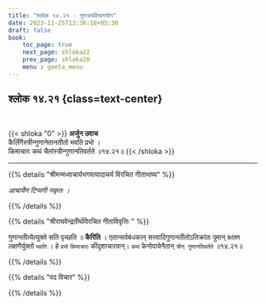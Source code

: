 ```yaml
---
title: "श्लोक १४.२१ - गुणत्रयविभागयोग"
date: 2023-11-25T13:38:18+05:30
draft: false
book:
    toc_page: true
    next_page: shloka22
    prev_page: shloka20
    menu : geeta_menu
---
```




## श्लोक १४.२१ {class=text-center}

<br/>

{{< shloka  "0"  >}}
**अर्जुन उवाच**   
कैर्लिंगैस्त्रीन्गुणानेतानतीतो भवति प्रभो ।   
किमाचारः कथं चैतांस्त्रीन्गुणानतिवर्तते ॥१४.२१॥
{{< /shloka >}}

---


{{% details "श्रीमन्मध्वाचार्यभगवत्पादाचर्य विरचित  गीताभाष्य" %}}

*आचार्येण टिप्पणी नकृतः ।*

{{% /details %}}



{{% details "श्रीराघवेन्द्रतीर्थविरचित गीताविवृत्तिः " %}}

गुणानतीत्येत्युक्ते सति पृच्छति ॥ **कैरिति** । 
एतान्सर्वबंधकान्‌ सत्त्वादिगुणानतीतोऽतिक्रांतः 
पुमान् `कैर्लिंगै` लक्षणैर्युक्तो `भवति` । हे `प्रभो`
`किमाचारः` कीदृशाचारवान्‌। `कथं` केनोपायेनैतान्‌ 
`त्रीन्‌ गुणानतिवर्तते` ॥१४.२१॥

{{% /details %}}



{{% details "पद विचार" %}}


{{% /details %}}
